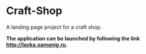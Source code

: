 # Craft-Shop

A landing page project for a craft shop.

**The application can be launched by following the link http://lavka.samanig.ru.**